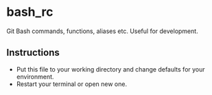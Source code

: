 # bash_rc
Git Bash commands, functions, aliases etc. Useful for development.

## Instructions
- Put this file to your working directory and change defaults for your environment.
- Restart your terminal or open new one.
